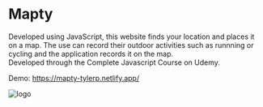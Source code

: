 # Mapty
Developed using JavaScript, this website finds your location and places it on a map. 
The use can record their outdoor activities such as runnning or cycling and the application records it on the map.  
Developed through the Complete Javascript Course on Udemy. 

Demo: https://mapty-tylerp.netlify.app/

![logo](https://user-images.githubusercontent.com/45776810/151304418-889151e0-338e-4058-8d41-673f69d6235d.png)

